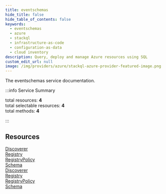 ```yaml
---
title: eventschemas
hide_title: false
hide_table_of_contents: false
keywords:
  - eventschemas
  - azure
  - stackql
  - infrastructure-as-code
  - configuration-as-data
  - cloud inventory
description: Query, deploy and manage Azure resources using SQL
custom_edit_url: null
image: /img/providers/azure/stackql-azure-provider-featured-image.png
---
```


The eventschemas service documentation.

:::info Service Summary

<div class="row">
<div class="providerDocColumn">
<span>total resources:&nbsp;<b>4</b></span><br />
<span>total selectable resources:&nbsp;<b>4</b></span><br />
<span>total methods:&nbsp;<b>4</b></span><br />
</div>
</div>

:::

## Resources
<div class="row">
<div class="providerDocColumn">
<a href="/providers/azure/eventschemas/Discoverer/">Discoverer</a><br />
<a href="/providers/azure/eventschemas/Registry/">Registry</a><br />
<a href="/providers/azure/eventschemas/RegistryPolicy/">RegistryPolicy</a><br />
<a href="/providers/azure/eventschemas/Schema/">Schema</a>
</div>
<div class="providerDocColumn">
<a href="/providers/azure/eventschemas/Discoverer/">Discoverer</a><br />
<a href="/providers/azure/eventschemas/Registry/">Registry</a><br />
<a href="/providers/azure/eventschemas/RegistryPolicy/">RegistryPolicy</a><br />
<a href="/providers/azure/eventschemas/Schema/">Schema</a>
</div>
</div>
